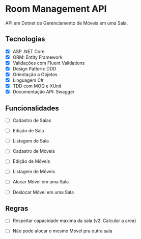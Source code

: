 # Room Management API
API em Dotnet de Gerenciamento de Móveis em uma Sala.

## Tecnologias 

- [x] ASP .NET Core
- [x] ORM: Entity Framework
- [x] Validações com Fluent Validations
- [x] Design Pattern: DDD
- [x] Orientação a Objetos
- [x] Linguagem C#
- [x] TDD com MOQ e XUnit
- [x] Documentação API: Swagger

## Funcionalidades

- [ ] Cadastro de Salas
- [ ] Edição de Sala
- [ ] Listagem de Sala

- [ ] Cadastro de Mòveis
- [ ] Edição de Móveis
- [ ] Listagem de Móveis

- [ ] Alocar Móvel em uma Sala
- [ ] Deslocar Móvel em uma Sala

## Regras 

- [ ] Respeitar capacidade maxima da sala (v2: Calcular a area)
- [ ] Não pode alocar o mesmo Móvel pra outra sala


